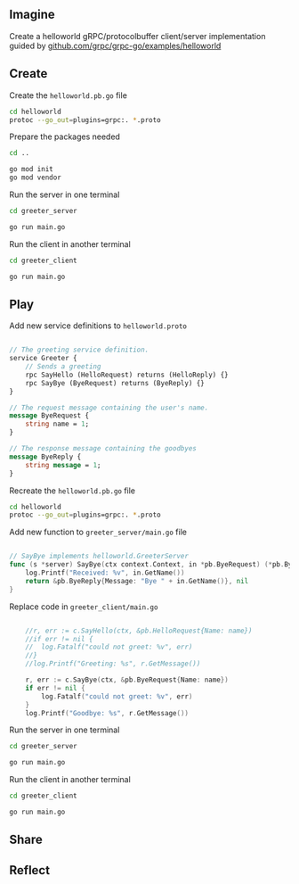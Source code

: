 
## Imagine

Create a helloworld gRPC/protocolbuffer client/server implementation guided by 
[github.com/grpc/grpc-go/examples/helloworld](https://github.com/grpc/grpc-go/tree/master/examples/helloworld)

## Create
Create the `helloworld.pb.go` file
```bash
cd helloworld
protoc --go_out=plugins=grpc:. *.proto
```

Prepare the packages needed
```bash
cd ..

go mod init
go mod vendor
```

Run the server in one terminal
```bash
cd greeter_server

go run main.go
```

Run the client in another terminal
```bash
cd greeter_client

go run main.go
```

## Play

Add new service definitions to `helloworld.proto`
```proto

// The greeting service definition.
service Greeter {
    // Sends a greeting
    rpc SayHello (HelloRequest) returns (HelloReply) {}
    rpc SayBye (ByeRequest) returns (ByeReply) {}
}

// The request message containing the user's name.
message ByeRequest {
    string name = 1;
}

// The response message containing the goodbyes
message ByeReply {
    string message = 1;
}
```

Recreate the `helloworld.pb.go` file
```bash
cd helloworld
protoc --go_out=plugins=grpc:. *.proto
```

Add new function to `greeter_server/main.go` file
```go

// SayBye implements helloworld.GreeterServer
func (s *server) SayBye(ctx context.Context, in *pb.ByeRequest) (*pb.ByeReply, error) {
	log.Printf("Received: %v", in.GetName())
	return &pb.ByeReply{Message: "Bye " + in.GetName()}, nil
}
```

Replace code in `greeter_client/main.go`
```go

	//r, err := c.SayHello(ctx, &pb.HelloRequest{Name: name})
	//if err != nil {
	//	log.Fatalf("could not greet: %v", err)
	//}
	//log.Printf("Greeting: %s", r.GetMessage())

	r, err := c.SayBye(ctx, &pb.ByeRequest{Name: name})
	if err != nil {
		log.Fatalf("could not greet: %v", err)
	}
	log.Printf("Goodbye: %s", r.GetMessage())
```



Run the server in one terminal
```bash
cd greeter_server

go run main.go
```

Run the client in another terminal
```bash
cd greeter_client

go run main.go
```

## Share

## Reflect




